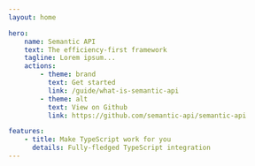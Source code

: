 ```yaml
---
layout: home

hero:
    name: Semantic API
    text: The efficiency-first framework
    tagline: Lorem ipsum...
    actions:
        - theme: brand
          text: Get started
          link: /guide/what-is-semantic-api
        - theme: alt
          text: View on Github
          link: https://github.com/semantic-api/semantic-api

features:
    - title: Make TypeScript work for you
      details: Fully-fledged TypeScript integration
---
```

